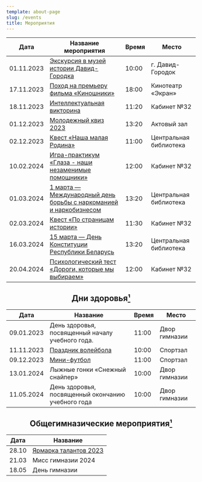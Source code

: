 ```yaml
---
template: about-page
slug: /events
title: Мероприятия
---
```

<center>
<table class="events">
<thead>
  <tr>
    <th class="tg-0pky">Дата</th>
    <th class="tg-0pky">Название мероприятия</th>
    <th class="tg-0pky">Время</th>
    <th class="tg-0pky">Место</th>
  </tr>
</thead>
<tbody>
  <tr>
    <td class="tg-0pky">01.11.2023</td>
    <td class="tg-0pky"><a href="https://blog-10a.netlify.app/museum-david" target="_blank" rel="noopener noreferrer">Экскурсия в музей истории Давид-Городка</a></td>
    <td class="tg-0pky">10:00</td>
    <td class="tg-0pky">г. Давид-Городок</td>
  </tr>
  <tr>
    <td class="tg-0pky">17.11.2023</td>
    <td class="tg-0pky"><a href="https://blog-10a.netlify.app/cinema-k" target="_blank" rel="noopener noreferrer">Поход на премьеру фильма «Киношники»</a></td>
    <td class="tg-0pky">18:00</td>
    <td class="tg-0pky">Кинотеатр «Экран»</td>
  </tr>
<tr>
    <td class="tg-0lax">18.11.2023</td>
    <td class="tg-0lax"><a href="https://blog-10a.netlify.app/quiz" target="_blank" rel="noopener noreferrer">Интеллектуальная викторина</a></td>
    <td class="tg-0lax">11:20</td>
    <td class="tg-0lax">Кабинет №32</td>
  </tr>
<tr>
    <td class="tg-0lax">01.12.2023</td>
    <td class="tg-0lax"><a href="https://blog-10a.netlify.app/quiz-2023" target="_blank" rel="noopener noreferrer">Молодежный квиз 2023</a></td>
    <td class="tg-0lax">13:20</td>
    <td class="tg-0lax">Актовый зал</td>
  </tr>
  <tr>
    <td class="tg-0pky">02.12.2023</td>
    <td class="tg-0pky"><a href="https://blog-10a.netlify.app/bibliotheca/kvest" target="_blank" rel="noopener noreferrer">Квест «Наша малая Родина»</a></td>
    <td class="tg-0pky">11:00</td>
    <td class="tg-0pky">Центральная библиотека</td>
  </tr>
  <tr>
    <td class="tg-0lax">10.02.2024</td>
    <td class="tg-0lax"><a href="https://blog-10a.netlify.app/game-practice" target="_blank" rel="noopener noreferrer">Игра-практикум «Глаза - наши незаменимые помощники»</a></td>
    <td class="tg-0lax">12:00</td>
    <td class="tg-0lax">Кабинет №32</td>
  </tr>
 <tr>
    <td class="tg-0lax">01.03.2024</td>
    <td class="tg-0lax"><a href="https://blog-10a.netlify.app/bibliotheca/1-march" target="_blank" rel="noopener noreferrer">1 марта — Международный день борьбы с наркоманией и наркобизнесом
</td>
<td class="tg-0lax">13:20</td>
    <td class="tg-0lax">Центральная библиотека</td>
  </tr>
<tr>
    <td class="tg-0lax">02.03.2024</td>
    <td class="tg-0lax"><a href="https://blog-10a.netlify.app/pages-about-history" target="_blank" rel="noopener noreferrer">Квест «По страницам истории»</a></td>
    <td class="tg-0lax">11:30</td>
    <td class="tg-0lax">Кабинет №32</td>
  </tr>
    <tr>
    <td class="tg-0lax">16.03.2024</td>
    <td class="tg-0lax"><a href="https://blog-10a.netlify.app/Constitution-Day">15 марта — День Конституции Республики Беларусь</a></td>
    <td class="tg-0lax">13:20</td>
    <td class="tg-0lax">Центральная библиотека</td>
  </tr>
  <tr>
    <td class="tg-0lax">20.04.2024</td>
    <td class="tg-0lax"><a href="https://blog-10a.netlify.app/career-guidance-test">Психологический тест «Дороги, которые мы выбираем»</a></td>
    <td class="tg-0lax">12:00</td>
    <td class="tg-0lax">Кабинет №32</td>
  </tr>
</tbody>
</table>

<h2>Дни здоровья<a href="#cite-1">¹</a></h2>
<table class="events-health">
<thead>
  <tr>
    <th class="tg-0pky">Дата</th>
    <th class="tg-0pky">Название</th>
    <th class="tg-0pky">Время</th>
    <th class="tg-0pky">Место</th>
  </tr>
</thead>
<tbody>
  <tr>
    <td class="tg-0pky">09.01.2023</td>
    <td class="tg-acii">День здоровья, посвященный началу учебного года.</td>
    <td class="tg-xls6">11:00</td>
    <td class="tg-0pky">Двор гимназии</td>
  </tr>
  <tr>
    <td class="tg-0pky">11.11.2023</td>
    <td class="tg-acii"><a href="https://blog-10a.netlify.app/volleyball" target="_blank" rel="noopener noreferrer">Праздник волейбола</a></td>
    <td class="tg-xls6">10:00</td>
    <td class="tg-0pky">Спортзал</td>
  </tr>
  <tr>
    <td class="tg-0pky">09.12.2023</td>
    <td class="tg-acii"><a href="https://blog-10a.netlify.app/football-2023" target="_blank" rel="noopener noreferrer">Мини-футбол</a></td>
    <td class="tg-xls6">11:00</td>
    <td class="tg-0pky">Спортзал</td>
  </tr>
  <tr>
    <td class="tg-0pky">13.01.2024</td>
    <td class="tg-acii">Лыжные гонки «Снежный снайпер»</td>
    <td class="tg-xls6">10:00</td>
    <td class="tg-0pky">Двор гимназии</td>
  </tr>
  <tr>
    <td class="tg-0pky">11.05.2024</td>
    <td class="tg-acii">День здоровья, посвященный окончанию учебного года</td>
    <td class="tg-xls6">10:00</td>
    <td class="tg-0pky">Двор гимназии</td>
  </tr>
</tbody>
</table>

<h2>Общегимназические мероприятия<a href="#cite-1">¹</a></h2>

<center><table class="global-events">
<thead>
  <tr>
    <th class="tg-0lax">Дата</th>
    <th class="tg-0lax">Название</th>
  </tr>
</thead>
<tbody>
  <tr>
    <td class="tg-0lax">28.10</td>
    <td class="tg-0lax"><a href="https://blog-10a.netlify.app/yarmarka-2023" target="_blank" rel="noopener noreferrer">Ярмарка талантов 2023</a></td>
  </tr>
  <tr>
    <td class="tg-0lax">21.03</td>
    <td class="tg-0lax">Мисс гимназии 2024</td>
  </tr>
  <tr>
    <td class="tg-0lax">18.05</td>
    <td class="tg-0lax">День гимназии</td>
  </tr>
</tbody>
</table>
</center>